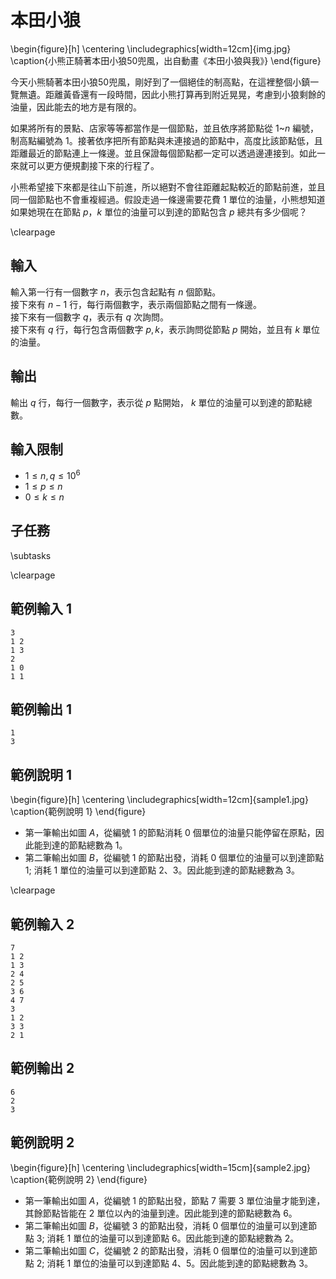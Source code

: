 # 本田小狼

\begin{figure}[h]
\centering
\includegraphics[width=12cm]{img.jpg}
\caption{小熊正騎著本田小狼50兜風，出自動畫《本田小狼與我》}
\end{figure}

今天小熊騎著本田小狼50兜風，剛好到了一個絕佳的制高點，在這裡整個小鎮一覽無遺。距離黃昏還有一段時間，因此小熊打算再到附近晃晃，考慮到小狼剩餘的油量，因此能去的地方是有限的。

如果將所有的景點、店家等等都當作是一個節點，並且依序將節點從 $1$~$n$ 編號，制高點編號為 $1$。接著依序把所有節點與未連接過的節點中，高度比該節點低，且距離最近的節點連上一條邊。並且保證每個節點都一定可以透過邊連接到。如此一來就可以更方便規劃接下來的行程了。

小熊希望接下來都是往山下前進，所以絕對不會往距離起點較近的節點前進，並且同一個節點也不會重複經過。假設走過一條邊需要花費 $1$ 單位的油量，小熊想知道如果她現在在節點 $p$，$k$ 單位的油量可以到達的節點包含 $p$ 總共有多少個呢？

\clearpage

## 輸入
輸入第一行有一個數字 $n$，表示包含起點有 $n$ 個節點。  
接下來有 $n-1$ 行，每行兩個數字，表示兩個節點之間有一條邊。  
接下來有一個數字 $q$，表示有 $q$ 次詢問。  
接下來有 $q$ 行，每行包含兩個數字 $p, k$，表示詢問從節點 $p$ 開始，並且有 $k$ 單位的油量。  

## 輸出
輸出 $q$ 行，每行一個數字，表示從 $p$ 點開始， $k$ 單位的油量可以到達的節點總數。  

## 輸入限制
- $1 \le n,q \le 10^6$
- $1 \le p \le n$
- $0 \le k \le n$

## 子任務

\subtasks

\clearpage

## 範例輸入 1
```
3
1 2
1 3
2
1 0
1 1
```

## 範例輸出 1
```
1
3
```

## 範例說明 1

\begin{figure}[h] \centering \includegraphics[width=12cm]{sample1.jpg} \caption{範例說明 1} \end{figure}

- 第一筆輸出如圖 $A$，從編號 $1$ 的節點消耗 $0$ 個單位的油量只能停留在原點，因此能到達的節點總數為 $1$。
- 第二筆輸出如圖 $B$，從編號 $1$ 的節點出發，消耗 $0$ 個單位的油量可以到達節點 $1$; 消耗 $1$ 單位的油量可以到達節點 $2$、$3$。因此能到達的節點總數為 $3$。

\clearpage

## 範例輸入 2
```
7
1 2
1 3
2 4
2 5
3 6
4 7
3
1 2
3 3
2 1
```

## 範例輸出 2
```
6
2
3
```

## 範例說明 2

\begin{figure}[h] \centering \includegraphics[width=15cm]{sample2.jpg} \caption{範例說明 2} \end{figure}

- 第一筆輸出如圖 $A$，從編號 $1$ 的節點出發，節點 $7$ 需要 $3$ 單位油量才能到達，其餘節點皆能在 $2$ 單位以內的油量到達。因此能到達的節點總數為 $6$。
- 第二筆輸出如圖 $B$，從編號 $3$ 的節點出發，消耗 $0$ 個單位的油量可以到達節點 $3$; 消耗 $1$ 單位的油量可以到達節點 $6$。因此能到達的節點總數為 $2$。
- 第二筆輸出如圖 $C$，從編號 $2$ 的節點出發，消耗 $0$ 個單位的油量可以到達節點 $2$; 消耗 $1$ 單位的油量可以到達節點 $4$、$5$。因此能到達的節點總數為 $3$。
